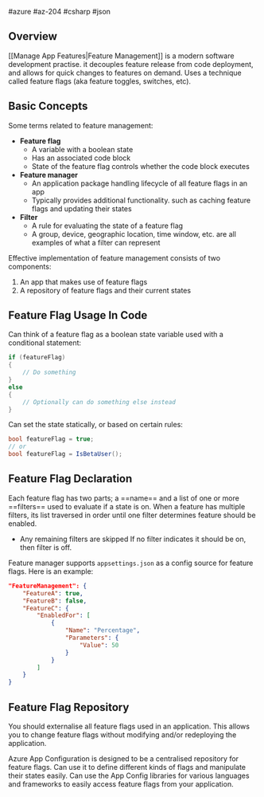 #azure #az-204 #csharp #json 

## Overview
[[Manage App Features|Feature Management]] is a modern software development practise.
it decouples feature release from code deployment, and allows for quick changes to features on demand.
Uses a technique called feature flags (aka feature toggles, switches, etc).

## Basic Concepts
Some terms related to feature management:
- __Feature flag__
	- A variable with a boolean state
	- Has an associated code block
	- State of the feature flag controls whether the code block executes
- __Feature manager__
	- An application package handling lifecycle of all feature flags in an app
	- Typically provides additional functionality. such as caching feature flags and updating their states
- __Filter__
	- A rule for evaluating the state of a feature flag
	- A group, device, geographic location, time window, etc. are all examples of what a filter can represent

Effective implementation of feature management consists of two components:
1. An app that makes use of feature flags
2. A repository of feature flags and their current states

## Feature Flag Usage In Code
Can think of a feature flag as a boolean state variable used with a conditional statement:
```csharp
if (featureFlag)
{
	// Do something
}
else
{
	// Optionally can do something else instead
}
```

Can set the state statically, or based on certain rules:
```csharp
bool featureFlag = true;
// or
bool featureFlag = IsBetaUser();
```

## Feature Flag Declaration
Each feature flag has two parts; a ==name== and a list of one or more ==filters== used to evaluate if a state is on. 
When a feature has multiple filters, its list traversed in order until one filter determines feature should be enabled.
- Any remaining filters are skipped
If no filter indicates it should be on, then filter is off.

Feature manager supports `appsettings.json` as a config source for feature flags. Here is an example:
```json
"FeatureManagement": {
	"FeatureA": true,
	"FeatureB": false,
	"FeatureC": {
		"EnabledFor": [
			{
				"Name": "Percentage",
				"Parameters": {
					"Value": 50
				}
			}
		]
	}
}
```

## Feature Flag Repository
You should externalise all feature flags used in an application.
This allows you to change feature flags without modifying and/or redeploying the application.

Azure App Configuration is designed to be a centralised repository for feature flags.
Can use it to define different kinds of flags and manipulate their states easily.
Can use the App Config libraries for various languages and frameworks to easily access feature flags from your application.